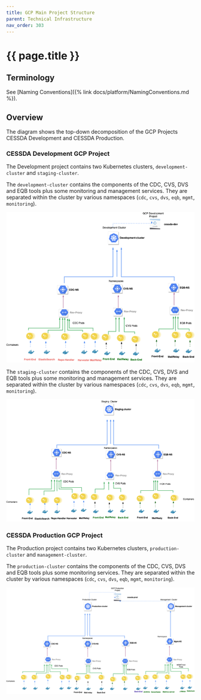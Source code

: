 ```yaml
---
title: GCP Main Project Structure
parent: Technical Infrastructure
nav_order: 303
---
```


# {{ page.title }}

## Terminology

See [Naming Conventions]({% link docs/platform/NamingConventions.md %}).

## Overview

The diagram shows the top-down decomposition of the GCP Projects CESSDA Development and CESSDA Production.

### CESSDA Development GCP Project

The Development project contains two Kubernetes clusters, `development-cluster` and `staging-cluster`.

The `development-cluster` contains the components of the  CDC, CVS, DVS and EQB tools plus some
 monitoring and management services. They are separated within the cluster by various namespaces
  (`cdc`, `cvs`, `dvs`, `eqb`, `mgmt`, `monitoring`).

![GCPMainProjectStructureDevelopment](../../assets/GCPMainProjectStructureDevelopment.png)

The `staging-cluster` contains the components of the  CDC, CVS, DVS and EQB tools plus some
 monitoring and management services. They are separated within the cluster by various namespaces
  (`cdc`, `cvs`, `dvs`, `eqb`, `mgmt`, `monitoring`).

![GCPMainProjectStructureStaging](../../assets/GCPMainProjectStructureStaging.png)

### CESSDA Production GCP Project

The Production project contains two Kubernetes clusters, `production-cluster` and `management-cluster`.

The `production-cluster` contains the components of the CDC, CVS, DVS and EQB tools plus some
 monitoring services. They are separated within the cluster by various namespaces (`cdc`, `cvs`,
  `dvs`, `eqb`, `mgmt`, `monitoring`).

![GCPMainProjectStructureProduction](../../assets/GCPMainProjectStructureProduction.png)
